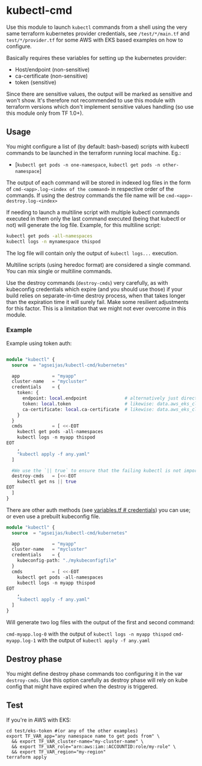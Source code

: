 # kubectl-cmd

Use this module to launch `kubectl` commands from a shell using the very same terraform kubernetes provider credentials, see `/test/*/main.tf` and `test/*/provider.tf` for some AWS with EKS based examples on how to configure.

Basically requires these variables for setting up the kubernetes provider:

- Host/endpoint (non-sensitive)
- ca-certificate (non-sensitive)
- token (sensitive)

Since there are sensitive values, the output will be marked as sensitive and won't show. It's therefore not recommended to use this module with terraform versions which don't implement sensitive values handling (so use this module only from TF 1.0+).

## Usage

You might configure a list of (by default: bash-based) scripts with kubectl commands to be launched in the terraform running local machine. Eg.:

- [`kubectl get pods -n one-namespace`, `kubectl get pods -n other-namespace`]

The output of each command will be stored in indexed log files in the form of `cmd-<app>.log-<index of the command>` in respective order of the commands. If using the destroy commands the file name will be `cmd-<app>-destroy.log-<index>`

If needing to launch a multiline script with multiple kubectl commands executed in them only the last command executed (being that kubectl or not) will generate the log file. Example, for this multiline script:

```bash
kubectl get pods -all-namespaces
kubectl logs -n mynamespace thispod 
```
The log file will contain only the output of `kubectl logs...` execution.

Multiline scripts (using heredoc format) are considered a single command. You can mix single or multiline commands.

Use the destroy commands (`destroy-cmds`) very carefully, as with kubeconfig credentials which expire (and you should use those) if your build relies on separate-in-time destroy process, when that takes longer than the expiration time it will surely fail. Make some resilient adjustments for this factor. This is a limitation that we might not ever overcome in this module.

### Example

Example using token auth:

```terraform

module "kubectl" {
  source  = "agseijas/kubectl-cmd/kubernetes"

  app            = "myapp"
  cluster-name   = "mycluster"
  credentials    = {
    token: {
      endpoint: local.endpoint              # alternatively just directly from provider definition: data.aws_eks_cluster.cluster.endpoint 
      token: local.token                    # likewise: data.aws_eks_cluster_auth.cluster.token
      ca-certificate: local.ca-certificate  # likewise: data.aws_eks_cluster.cluster.certificate_authority.0.data
    }
  }
  cmds           = [ <<-EOT
    kubectl get pods -all-namespaces
    kubectl logs -n myapp thispod 
EOT
    ,
    "kubectl apply -f any.yaml"
  ]

  #We use the `|| true` to ensure that the failing kubectl is not important if it fails.
  destroy-cmds   = [<<-EOT
    kubectl get ns || true 
EOT
  ]
}
```

There are other auth methods (see [variables.tf # credentials](variables.tf)) you can use; or even use a prebuilt kubeconfig file.

```terraform
module "kubectl" {
  source  = "agseijas/kubectl-cmd/kubernetes"

  app            = "myapp"
  cluster-name   = "mycluster"
  credentials    = {
    kubeconfig-path: "./mykubeconfigfile"
  }
  cmds           = [ <<-EOT
    kubectl get pods -all-namespaces
    kubectl logs -n myapp thispod 
EOT
    ,
    "kubectl apply -f any.yaml"
  ]
}
```

Will generate two log files with the output of the first and second command:

`cmd-myapp.log-0` with the output of `kubectl logs -n myapp thispod`
`cmd-myapp.log-1` with the output of `kubectl apply -f any.yaml`

## Destroy phase

You might define destroy phase commands too configuring it in the var `destroy-cmds`. Use this option carefully as destroy phase will rely on kube config that might have expired when the destroy is triggered.

## Test

If you're in AWS with EKS:

```shell
cd test/eks-token #(or any of the other examples)
export TF_VAR_app="any namespace name to get pods from" \
  && export TF_VAR_cluster-name="my-cluster-name" \
  && export TF_VAR_role="arn:aws:iam::ACCOUNTID:role/my-role" \
  && export TF_VAR_region="my-region"
terraform apply
```
